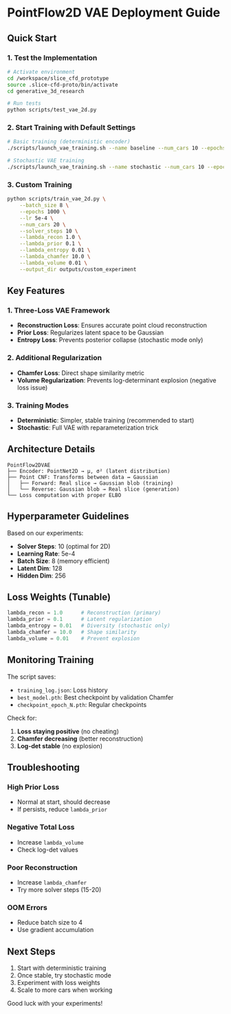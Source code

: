 # PointFlow2D VAE Deployment Guide

## Quick Start

### 1. Test the Implementation
```bash
# Activate environment
cd /workspace/slice_cfd_prototype
source .slice-cfd-proto/bin/activate
cd generative_3d_research

# Run tests
python scripts/test_vae_2d.py
```

### 2. Start Training with Default Settings
```bash
# Basic training (deterministic encoder)
./scripts/launch_vae_training.sh --name baseline --num_cars 10 --epochs 500

# Stochastic VAE training
./scripts/launch_vae_training.sh --name stochastic --num_cars 10 --epochs 500 --stochastic
```

### 3. Custom Training
```bash
python scripts/train_vae_2d.py \
    --batch_size 8 \
    --epochs 1000 \
    --lr 5e-4 \
    --num_cars 20 \
    --solver_steps 10 \
    --lambda_recon 1.0 \
    --lambda_prior 0.1 \
    --lambda_entropy 0.01 \
    --lambda_chamfer 10.0 \
    --lambda_volume 0.01 \
    --output_dir outputs/custom_experiment
```

## Key Features

### 1. Three-Loss VAE Framework
- **Reconstruction Loss**: Ensures accurate point cloud reconstruction
- **Prior Loss**: Regularizes latent space to be Gaussian
- **Entropy Loss**: Prevents posterior collapse (stochastic mode only)

### 2. Additional Regularization
- **Chamfer Loss**: Direct shape similarity metric
- **Volume Regularization**: Prevents log-determinant explosion (negative loss issue)

### 3. Training Modes
- **Deterministic**: Simpler, stable training (recommended to start)
- **Stochastic**: Full VAE with reparameterization trick

## Architecture Details

```
PointFlow2DVAE
├── Encoder: PointNet2D → μ, σ² (latent distribution)
├── Point CNF: Transforms between data ↔ Gaussian
│   ├── Forward: Real slice → Gaussian blob (training)
│   └── Reverse: Gaussian blob → Real slice (generation)
└── Loss computation with proper ELBO
```

## Hyperparameter Guidelines

Based on our experiments:
- **Solver Steps**: 10 (optimal for 2D)
- **Learning Rate**: 5e-4 
- **Batch Size**: 8 (memory efficient)
- **Latent Dim**: 128
- **Hidden Dim**: 256

## Loss Weights (Tunable)
```python
lambda_recon = 1.0      # Reconstruction (primary)
lambda_prior = 0.1      # Latent regularization
lambda_entropy = 0.01   # Diversity (stochastic only)
lambda_chamfer = 10.0   # Shape similarity
lambda_volume = 0.01    # Prevent explosion
```

## Monitoring Training

The script saves:
- `training_log.json`: Loss history
- `best_model.pth`: Best checkpoint by validation Chamfer
- `checkpoint_epoch_N.pth`: Regular checkpoints

Check for:
1. **Loss staying positive** (no cheating)
2. **Chamfer decreasing** (better reconstruction)
3. **Log-det stable** (no explosion)

## Troubleshooting

### High Prior Loss
- Normal at start, should decrease
- If persists, reduce `lambda_prior`

### Negative Total Loss
- Increase `lambda_volume`
- Check log-det values

### Poor Reconstruction
- Increase `lambda_chamfer`
- Try more solver steps (15-20)

### OOM Errors
- Reduce batch size to 4
- Use gradient accumulation

## Next Steps

1. Start with deterministic training
2. Once stable, try stochastic mode
3. Experiment with loss weights
4. Scale to more cars when working

Good luck with your experiments!
